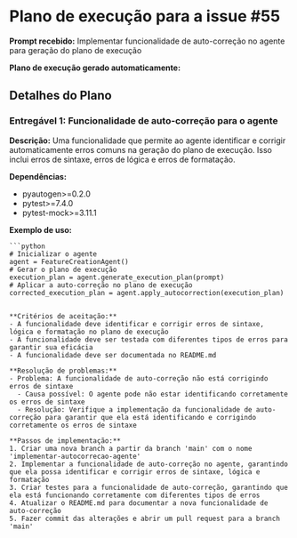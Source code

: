# Plano de execução para a issue #55

**Prompt recebido:** Implementar funcionalidade de auto-correção no agente para geração do plano de execução

**Plano de execução gerado automaticamente:**

## Detalhes do Plano

### Entregável 1: Funcionalidade de auto-correção para o agente

**Descrição:** Uma funcionalidade que permite ao agente identificar e corrigir automaticamente erros comuns na geração do plano de execução. Isso inclui erros de sintaxe, erros de lógica e erros de formatação.

**Dependências:**
- pyautogen>=0.2.0
- pytest>=7.4.0
- pytest-mock>=3.11.1

**Exemplo de uso:**
```
```python
# Inicializar o agente
agent = FeatureCreationAgent()
# Gerar o plano de execução
execution_plan = agent.generate_execution_plan(prompt)
# Aplicar a auto-correção no plano de execução
corrected_execution_plan = agent.apply_autocorrection(execution_plan)
```
```

**Critérios de aceitação:**
- A funcionalidade deve identificar e corrigir erros de sintaxe, lógica e formatação no plano de execução
- A funcionalidade deve ser testada com diferentes tipos de erros para garantir sua eficácia
- A funcionalidade deve ser documentada no README.md

**Resolução de problemas:**
- Problema: A funcionalidade de auto-correção não está corrigindo erros de sintaxe
  - Causa possível: O agente pode não estar identificando corretamente os erros de sintaxe
  - Resolução: Verifique a implementação da funcionalidade de auto-correção para garantir que ela está identificando e corrigindo corretamente os erros de sintaxe

**Passos de implementação:**
1. Criar uma nova branch a partir da branch 'main' com o nome 'implementar-autocorrecao-agente'
2. Implementar a funcionalidade de auto-correção no agente, garantindo que ela possa identificar e corrigir erros de sintaxe, lógica e formatação
3. Criar testes para a funcionalidade de auto-correção, garantindo que ela está funcionando corretamente com diferentes tipos de erros
4. Atualizar o README.md para documentar a nova funcionalidade de auto-correção
5. Fazer commit das alterações e abrir um pull request para a branch 'main'

